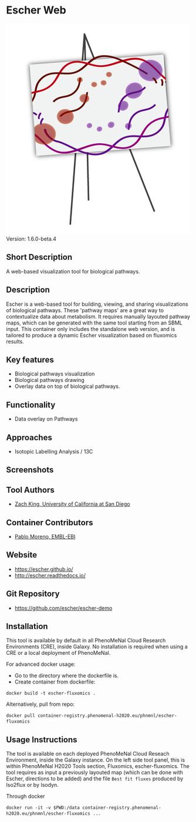 # Escher Web
![Logo](escher.png)
Version: 1.6.0-beta.4

## Short Description

A web-based visualization tool for biological pathways. 

## Description

Escher is a web-based tool for building, viewing, and sharing visualizations of biological pathways. These 'pathway maps' are a great way to contextualize data about metabolism. It requires manually layouted pathway maps, which can be generated with the same tool starting from an SBML input. This container only includes the standalone web version, and is tailored to produce a dynamic Escher visualization based on fluxomics results.

## Key features

- Biological pathways visualization
- Biological pathways drawing
- Overlay data on top of biological pathways.

## Functionality

- Data overlay on Pathways

## Approaches

- Isotopic Labelling Analysis / 13C

## Screenshots


## Tool Authors

- [Zach King, University of California at San Diego](https://github.com/zakandrewking)

## Container Contributors

- [Pablo Moreno, EMBL-EBI](https://github.com/pcm32) 

## Website

- https://escher.github.io/
- http://escher.readthedocs.io/

## Git Repository

- https://github.com/escher/escher-demo

## Installation

This tool is available by default in all PhenoMeNal Cloud Research Environments (CRE), inside Galaxy. No installation is required when using a CRE or a local deployment of PhenoMeNal.

For advanced docker usage:

- Go to the directory where the dockerfile is.
- Create container from dockerfile:

```
docker build -t escher-fluxomics .
```

Alternatively, pull from repo:

```
docker pull container-registry.phenomenal-h2020.eu/phnmnl/escher-fluxomics
```


## Usage Instructions

The tool is available on each deployed PhenoMeNal Cloud Reseach Environment, inside the Galaxy instance. On the left side tool panel, this is within PhenoMeNal H2020 Tools section, Fluxomics, escher-fluxomics. The tool requires as input a previously layouted map (which can be done with Escher, directions to be added) and the file `Best fit fluxes` produced by Iso2flux or by Isodyn.


Through docker

```
docker run -it -v $PWD:/data container-registry.phenomenal-h2020.eu/phnmnl/escher-fluxomics ...
```

